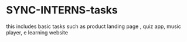 # SYNC-INTERNS-tasks
this includes basic tasks such as product landing page , quiz app, music player, e learning website
